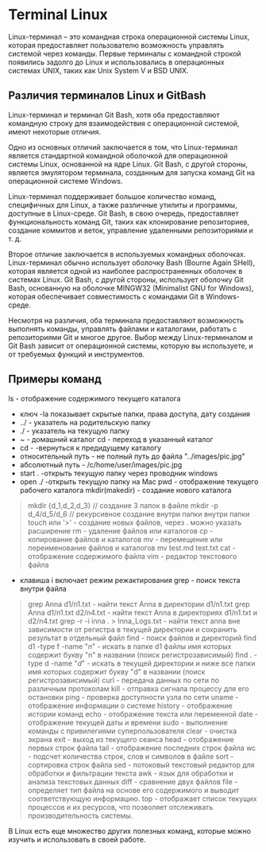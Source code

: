  # Terminal Linux
Linux-терминал – это командная строка операционной системы Linux, которая предоставляет пользователю возможность управлять системой через команды. Первые терминалы с командной строкой появились задолго до Linux и использовались в операционных системах UNIX, таких как Unix System V и BSD UNIX.
## Различия терминалов Linux и GitBash
Linux-терминал и терминал Git Bash, хотя оба предоставляют командную строку для взаимодействия с операционной системой, имеют некоторые отличия.

Одно из основных отличий заключается в том, что Linux-терминал является стандартной командной оболочкой для операционной системы Linux, основанной на ядре Linux. Git Bash, с другой стороны, является эмулятором терминала, созданным для запуска команд Git на операционной системе Windows.

Linux-терминал поддерживает большое количество команд, специфичных для Linux, а также различные утилиты и программы, доступные в Linux-среде. Git Bash, в свою очередь, предоставляет функциональность команд Git, таких как клонирование репозиториев, создание коммитов и веток, управление удаленными репозиториями и т. д.

Второе отличие заключается в используемых командных оболочках. Linux-терминал обычно использует оболочку Bash (Bourne Again SHell), которая является одной из наиболее распространенных оболочек в системах Linux. Git Bash, с другой стороны, использует оболочку Git Bash, основанную на оболочке MINGW32 (Minimalist GNU for Windows), которая обеспечивает совместимость с командами Git в Windows-среде.

Несмотря на различия, оба терминала предоставляют возможность выполнять команды, управлять файлами и каталогами, работать с репозиториями Git и многое другое. Выбор между Linux-терминалом и Git Bash зависит от операционной системы, которую вы используете, и от требуемых функций и инструментов.

## Примеры команд
ls - отображение содержимого текущего каталога
+ ключ -la показывает скрытые папки, права доступа, дату создания
+ ../ - указатель на родительскую папку
+ ./ - указатель на текущую папку
+ ~ - домашний каталог
cd - переход в указанный каталог
+ cd - -вернуться к предидущему каталогу
+ относительный путь - не полный путь до файла "../images/pic.jpg"
+ абсолютный путь - /c/home/user/images/pic.jpg
+ start . -открыть текущую папку через проводник windows
+ open ./ -открыть текущую папку на Mac
pwd - отображение текущего рабочего каталога
mkdir(makedir) - создание нового каталога 
>mkdir {d_1,d_2,d_3} // создание 3 папок в файле
>mkdir -p d_4/d_5/d_6 // рекурсивное создание внутри папки внутри папки 
>touch или '>' - создание новых файлов, через . можно указать расширение
rm - удаление файлов или каталогов
cp - копирование файлов и каталогов
mv - перемещение или переименование файлов и каталогов mv test.md test.txt
cat - отображение содержимого файла
vim - редактор текстового файла
+ клавиша i включает режим режактирования
grep - поиск текста внутри файла
>grep Anna d1/n1.txt - найти текст Anna в директории d1/n1.txt
>grep Anna d1/n1.txt d2/n4.txt - найти текст Anna в директориях d1/n1.txt и d2/n4.txt
>grep -r -i inna . > Inna_Logs.txt - найти текст anna вне зависимости от регистра в текущей директории и сохранить результат в отдельный файл 
find - поиск файлов и директорий
> find d1 -type f -name "*n*" - искать в папке d1 файлы имя которых содержит букву "n" в названии (поиск регистрозависимый)
> find . -type d -name "*d*" - искать в текущей директории и ниже все папки имя которых содержит букву "d" в названии (поиск регистрозависимый)
curl - передача данных по сети по различным протоколам
kill - отправка сигнала процессу для его остановки
ping - проверка доступности узла по сети
uname - отображение информации о системе
history - отображение истории команд
echo - отображение текста или переменной
date - отображение текущей даты и времени
sudo - выполнение команды с привилегиями суперпользователя
clear - очистка экрана
exit - выход из текущего сеанса
head - отображение первых строк файла
tail - отображение последних строк файла
wc - подсчет количества строк, слов и символов в файле
sort - сортировка строк файла
sed - потоковый текстовый редактор для обработки и фильтрации текста
awk - язык для обработки и анализа текстовых данных
diff - сравнение двух файлов
file - определяет тип файла на основе его содержимого и выводит соответствующую информацию.
top - отображает список текущих процессов и их ресурсов, что позволяет отслеживать производительность системы.

В Linux есть еще множество других полезных команд, которые можно изучить и использовать в своей работе.
